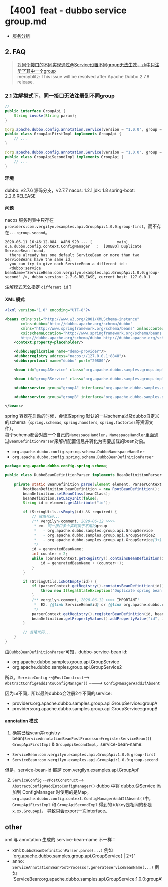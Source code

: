 # 【400】feat - dubbo service group.md

+ [服务分组](http://dubbo.apache.org/zh-cn/docs/user/demos/service-group.html)


## 2. FAQ
> [对同个接口的不同实现通过@Service设置不同group无法生效，zk中只注册了其中一个group](https://github.com/apache/dubbo/issues/6283)  
> mercyblitz: This issue will be resolved after Apache Dubbo 2.7.8 release.

### 2.1 注解模式下，同一接口无法注册到不同group
```java
// 
public interface GroupApi {
    String invoke(String param);
}

@org.apache.dubbo.config.annotation.Service(version = "1.0.0", group = "group-first")
public class GroupApiFirstImpl implements GroupApi {
    // ... 
}

@org.apache.dubbo.config.annotation.Service(version = "1.0.0", group = "group-second")
public class GroupApiSecondImpl implements GroupApi {
    // ... 
}
```

#### 环境
dubbo: v2.7.6 源码分支，v2.7.7
nacos: 1.2.1
jdk: 1.8
spring-boot: 2.2.6.RELEASE

#### 问题  
nacos 服务列表中只存在 `providers:com.vergilyn.examples.api.GroupApi:1.0.0:group-first`，而不存在`...:group-second`。

```text
2020-06-11 16:46:12.084  WARN 920 --- [           main] o.a.dubbo.config.context.ConfigManager   :  [DUBBO] Duplicate ServiceBean found, 
  there already has one default ServiceBean or more than two ServiceBeans have the same id, 
  you can try to give each ServiceBean a different id : 
  <dubbo:service beanName="ServiceBean:com.vergilyn.examples.api.GroupApi:1.0.0:group-second" />, dubbo version: 2.7.6.RELEASE, current host: 127.0.0.1
```

注解模式怎么指定 `different id`？

#### XML 模式
```xml
<?xml version="1.0" encoding="UTF-8"?>

<beans xmlns:xsi="http://www.w3.org/2001/XMLSchema-instance"
       xmlns:dubbo="http://dubbo.apache.org/schema/dubbo"
       xmlns="http://www.springframework.org/schema/beans" xmlns:context="http://www.springframework.org/schema/context"
       xsi:schemaLocation="http://www.springframework.org/schema/beans http://www.springframework.org/schema/beans/spring-beans.xsd
       http://dubbo.apache.org/schema/dubbo http://dubbo.apache.org/schema/dubbo/dubbo.xsd http://www.springframework.org/schema/context http://www.springframework.org/schema/context/spring-context.xsd">
    <context:property-placeholder/>

    <dubbo:application name="demo-provider"/>
    <dubbo:registry address="nacos://127.0.0.1:8848"/>
    <dubbo:protocol name="dubbo" port="20880"/>

    <bean id="groupAService" class="org.apache.dubbo.samples.group.impl.GroupAServiceImpl"/>

    <bean id="groupBService" class="org.apache.dubbo.samples.group.impl.GroupBServiceImpl"/>

    <dubbo:service group="groupA" interface="org.apache.dubbo.samples.group.api.GroupService" ref="groupAService"/>

    <dubbo:service group="groupB" interface="org.apache.dubbo.samples.group.api.GroupService" ref="groupBService"/>

</beans>

```

spring 容器在启动的时候，会读取spring 默认的一些schema以及dubbo自定义的schema（`spring.schemas`, `spring.handlers`, `spring.factories`等资源文件）。  
每个schema都会对应一个自己的`NamespaceHandler`，`NamespaceHandler`里面通过`BeanDefinitionParser`来解析配置信息并转化为需要加载的bean对象。  
- `org.apache.dubbo.config.spring.schema.DubboNamespaceHandler`
- `org.apache.dubbo.config.spring.schema.DubboBeanDefinitionParser`

```java
package org.apache.dubbo.config.spring.schema;

public class DubboBeanDefinitionParser implements BeanDefinitionParser {
    
    private static BeanDefinition parse(Element element, ParserContext parserContext, Class<?> beanClass, boolean required) {
        RootBeanDefinition beanDefinition = new RootBeanDefinition();
        beanDefinition.setBeanClass(beanClass);
        beanDefinition.setLazyInit(false);
        String id = element.getAttribute("id");

        if (StringUtils.isEmpty(id) && required) {
            // 省略代码...
            /** vergilyn-comment, 2020-06-12 >>>>
             * ex. 同一接口多个实现属于不用的group
             *   - org.apache.dubbo.samples.group.api.GroupService
             *   - org.apache.dubbo.samples.group.api.GroupService2
             *   - org.apache.dubbo.samples.group.api.GroupService[3+]
             */
            id = generatedBeanName;
            int counter = 2;
            while (parserContext.getRegistry().containsBeanDefinition(id)) {
                id = generatedBeanName + (counter++);
            }
        }

        if (StringUtils.isNotEmpty(id)) {
            if (parserContext.getRegistry().containsBeanDefinition(id)) {
                throw new IllegalStateException("Duplicate spring bean id " + id);
            }
            /** vergilyn-comment, 2020-06-12 >>>> IMPORTANT!
             *  EX. {@link ServiceBean#id} or {@link org.apache.dubbo.config.ServiceConfig#id}
             */
            parserContext.getRegistry().registerBeanDefinition(id, beanDefinition);
            beanDefinition.getPropertyValues().addPropertyValue("id", id);
        }

        // 省略代码...
    }
}
```

由`DubboBeanDefinitionParser`可知，dubbo-service-bean id:  
- org.apache.dubbo.samples.group.api.GroupService
- org.apache.dubbo.samples.group.api.GroupService2

所以，`ServiceConfig` --`@PostConstruct`--> `AbstractConfig#addIntoConfigManager()` ----> `ConfigManager#addIfAbsent`  

因为`id`不同，所以最终dubbo会注册2个不同的service:  
- providers:org.apache.dubbo.samples.group.api.GroupService::groupA
- providers:org.apache.dubbo.samples.group.api.GroupService::groupB

#### annotation 模式
1. 确实已经scan并registry-bean(`ServiceAnnotationBeanPostProcessor#registerServiceBean()`) `GroupApiFirstImpl` & `GroupApiSecondImpl`，service-bean-name: 
- `ServiceBean:com.vergilyn.examples.api.GroupApi:1.0.0:group-first`
- `ServiceBean:com.vergilyn.examples.api.GroupApi:1.0.0:group-second`

但是，service-bean-id 都是'com.vergilyn.examples.api.GroupApi'

2. `ServiceConfig` --`@PostConstruct`--> `AbstractConfig#addIntoConfigManager()`
dubbo 中将 dubbo.@Service 添加到 ConfigManager 时使用的是Map。  
`org.apache.dubbo.config.context.ConfigManager#addIfAbsent()`中，`GroupApiFirstImpl` 和 `GroupApiSecondImpl` 得到的 id/key是相同的都是`x.xx.GroupApi`，
导致只会export一次interface。



## other
xml 与 annotation 生成的 service-bean-name 不一样：
- xml: `DubboBeanDefinitionParser.parse(...)` 例如 'org.apache.dubbo.samples.group.api.GroupService{ | 2+}'
- anno: `ServiceAnnotationBeanPostProcessor.generateServiceBeanName(...)` 例如 'ServiceBean:org.apache.dubbo.samples.api.GroupService:1.0.0:groupA'
